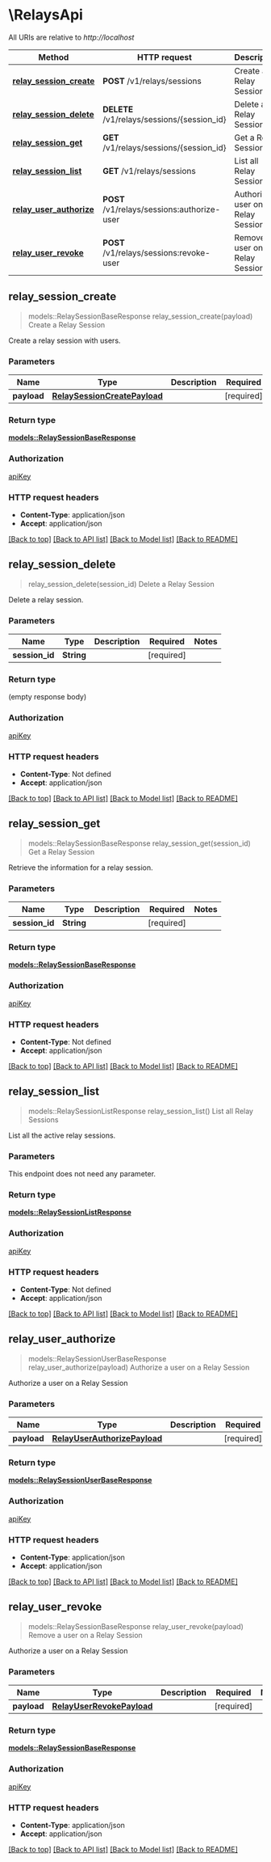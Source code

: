 # \RelaysApi

All URIs are relative to *http://localhost*

Method | HTTP request | Description
------------- | ------------- | -------------
[**relay_session_create**](RelaysApi.md#relay_session_create) | **POST** /v1/relays/sessions | Create a Relay Session
[**relay_session_delete**](RelaysApi.md#relay_session_delete) | **DELETE** /v1/relays/sessions/{session_id} | Delete a Relay Session
[**relay_session_get**](RelaysApi.md#relay_session_get) | **GET** /v1/relays/sessions/{session_id} | Get a Relay Session
[**relay_session_list**](RelaysApi.md#relay_session_list) | **GET** /v1/relays/sessions | List all Relay Sessions
[**relay_user_authorize**](RelaysApi.md#relay_user_authorize) | **POST** /v1/relays/sessions:authorize-user | Authorize a user on a Relay Session
[**relay_user_revoke**](RelaysApi.md#relay_user_revoke) | **POST** /v1/relays/sessions:revoke-user | Remove a user on a Relay Session



## relay_session_create

> models::RelaySessionBaseResponse relay_session_create(payload)
Create a Relay Session

Create a relay session with users.

### Parameters


Name | Type | Description  | Required | Notes
------------- | ------------- | ------------- | ------------- | -------------
**payload** | [**RelaySessionCreatePayload**](RelaySessionCreatePayload.md) |  | [required] |

### Return type

[**models::RelaySessionBaseResponse**](RelaySessionBaseResponse.md)

### Authorization

[apiKey](../README.md#apiKey)

### HTTP request headers

- **Content-Type**: application/json
- **Accept**: application/json

[[Back to top]](#) [[Back to API list]](../README.md#documentation-for-api-endpoints) [[Back to Model list]](../README.md#documentation-for-models) [[Back to README]](../README.md)


## relay_session_delete

> relay_session_delete(session_id)
Delete a Relay Session

Delete a relay session.

### Parameters


Name | Type | Description  | Required | Notes
------------- | ------------- | ------------- | ------------- | -------------
**session_id** | **String** |  | [required] |

### Return type

 (empty response body)

### Authorization

[apiKey](../README.md#apiKey)

### HTTP request headers

- **Content-Type**: Not defined
- **Accept**: application/json

[[Back to top]](#) [[Back to API list]](../README.md#documentation-for-api-endpoints) [[Back to Model list]](../README.md#documentation-for-models) [[Back to README]](../README.md)


## relay_session_get

> models::RelaySessionBaseResponse relay_session_get(session_id)
Get a Relay Session

Retrieve the information for a relay session.

### Parameters


Name | Type | Description  | Required | Notes
------------- | ------------- | ------------- | ------------- | -------------
**session_id** | **String** |  | [required] |

### Return type

[**models::RelaySessionBaseResponse**](RelaySessionBaseResponse.md)

### Authorization

[apiKey](../README.md#apiKey)

### HTTP request headers

- **Content-Type**: Not defined
- **Accept**: application/json

[[Back to top]](#) [[Back to API list]](../README.md#documentation-for-api-endpoints) [[Back to Model list]](../README.md#documentation-for-models) [[Back to README]](../README.md)


## relay_session_list

> models::RelaySessionListResponse relay_session_list()
List all Relay Sessions

List all the active relay sessions.

### Parameters

This endpoint does not need any parameter.

### Return type

[**models::RelaySessionListResponse**](RelaySessionListResponse.md)

### Authorization

[apiKey](../README.md#apiKey)

### HTTP request headers

- **Content-Type**: Not defined
- **Accept**: application/json

[[Back to top]](#) [[Back to API list]](../README.md#documentation-for-api-endpoints) [[Back to Model list]](../README.md#documentation-for-models) [[Back to README]](../README.md)


## relay_user_authorize

> models::RelaySessionUserBaseResponse relay_user_authorize(payload)
Authorize a user on a Relay Session

Authorize a user on a Relay Session

### Parameters


Name | Type | Description  | Required | Notes
------------- | ------------- | ------------- | ------------- | -------------
**payload** | [**RelayUserAuthorizePayload**](RelayUserAuthorizePayload.md) |  | [required] |

### Return type

[**models::RelaySessionUserBaseResponse**](RelaySessionUserBaseResponse.md)

### Authorization

[apiKey](../README.md#apiKey)

### HTTP request headers

- **Content-Type**: application/json
- **Accept**: application/json

[[Back to top]](#) [[Back to API list]](../README.md#documentation-for-api-endpoints) [[Back to Model list]](../README.md#documentation-for-models) [[Back to README]](../README.md)


## relay_user_revoke

> models::RelaySessionBaseResponse relay_user_revoke(payload)
Remove a user on a Relay Session

Authorize a user on a Relay Session

### Parameters


Name | Type | Description  | Required | Notes
------------- | ------------- | ------------- | ------------- | -------------
**payload** | [**RelayUserRevokePayload**](RelayUserRevokePayload.md) |  | [required] |

### Return type

[**models::RelaySessionBaseResponse**](RelaySessionBaseResponse.md)

### Authorization

[apiKey](../README.md#apiKey)

### HTTP request headers

- **Content-Type**: application/json
- **Accept**: application/json

[[Back to top]](#) [[Back to API list]](../README.md#documentation-for-api-endpoints) [[Back to Model list]](../README.md#documentation-for-models) [[Back to README]](../README.md)

